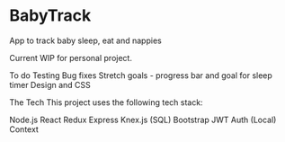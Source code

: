 # BabyTrack
App to track baby sleep, eat and nappies

Current WIP for personal project. 

To do 
Testing 
Bug fixes
Stretch goals - progress bar and goal for sleep timer
Design and CSS

The Tech
This project uses the following tech stack:

Node.js
React
Redux
Express
Knex.js (SQL)
Bootstrap
JWT Auth (Local)
Context
